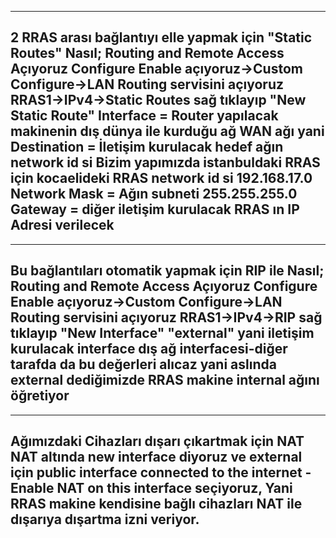 ---------------------------------------------------
2 RRAS arası bağlantıyı elle yapmak için "Static Routes"
Nasıl;
Routing and Remote Access Açıyoruz
Configure Enable açıyoruz->Custom Configure->LAN Routing servisini açıyoruz
RRAS1->IPv4->Static Routes sağ tıklayıp "New Static Route"
Interface = Router yapılacak makinenin dış dünya ile kurduğu ağ WAN ağı yani
Destination = İletişim kurulacak hedef ağın network id si Bizim yapımızda istanbuldaki RRAS için kocaelideki RRAS network id si 192.168.17.0
Network Mask = Ağın subneti 255.255.255.0
Gateway = diğer iletişim kurulacak RRAS ın IP Adresi verilecek
---------------------------------------------------

---------------------------------------------------
Bu bağlantıları otomatik yapmak için RIP ile
Nasıl;
Routing and Remote Access Açıyoruz
Configure Enable açıyoruz->Custom Configure->LAN Routing servisini açıyoruz
RRAS1->IPv4->RIP sağ tıklayıp "New Interface"
"external" yani iletişim kurulacak interface dış ağ interfacesi-diğer tarafda da bu değerleri alıcaz
yani aslında external dediğimizde RRAS makine internal ağını öğretiyor 
---------------------------------------------------


---------------------------------------------------
Ağımızdaki Cihazları dışarı çıkartmak için NAT
NAT altında new interface diyoruz ve external için public interface connected to the internet - Enable NAT on this interface seçiyoruz,
Yani RRAS makine kendisine bağlı cihazları NAT ile dışarıya dışartma izni veriyor.
---------------------------------------------------
